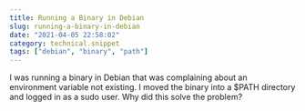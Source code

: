 ```yaml
---
title: Running a Binary in Debian
slug: running-a-binary-in-debian
date: "2021-04-05 22:58:02"
category: technical.snippet
tags: ["debian", "binary", "path"]
---
```


I was running a binary in Debian that was complaining about an environment
variable not existing. I moved the binary into a &#36;PATH directory and logged in as a
sudo user. Why did this solve the problem?
